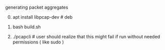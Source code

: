 generating packet aggregates

0. apt install libpcap-dev # deb

1. bash build.sh

2. ./pcapcli # user should realize that this might fail if run without needed permissions ( like sudo )